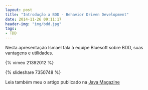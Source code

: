 ```yaml
---
layout: post
title: "Introdução a BDD - Behavior Driven Development" 
date: 2014-11-26 09:11:17 
header-img: "img/bdd.jpg" 
tags:
- TDD
---
```

Nesta apresentação Ismael fala à equipe Bluesoft sobre BDD, suas vantagens e utilidades.

{% vimeo 21392012 %}

{% slideshare 7350748 %} 

Leia também meu o artigo publicado na <a href="http://www.devmedia.com.br/desenvolvimento-orientado-por-comportamento-bdd-artigo-java-magazine-91/21127">Java Magazine</a>
<br>
